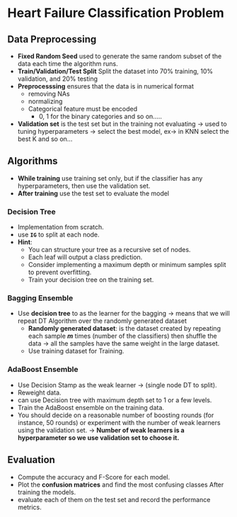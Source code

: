 # Heart Failure Classification Problem

## Data Preprocessing

- **Fixed Random Seed** used to generate the same random subset of the data each time the algorithm runs.
- **Train/Validation/Test Split** Split the dataset into 70% training, 10% validation, and 20% testing
- **Preprocesssing** ensures that the data is in numerical format
  - removing NAs
  - normalizing
  - Categorical feature must be encoded
    - 0, 1 for the binary categories and so on.....
- **Validation set** is the test set but in the training not evaluating -> used to tuning hyperparameters -> select the best model, ex-> in KNN select the best K and so on...

## Algorithms

- **While training** use training set only, but if the classifier has any hyperparameters, then use the validation set.
- **After training** use the test set to evaluate the model

### Decision Tree

- Implementation from scratch.
- use **`IG`** to split at each node.
- **Hint**:
  - You can structure your tree as a recursive set of nodes.
  - Each leaf will output a class prediction.
  - Consider implementing a maximum depth or minimum samples split to prevent overfitting.
  - Train your decision tree on the training set.

### Bagging Ensemble

- Use **decision tree** to as the learner for the bagging -> means that we will repeat DT Algorithm over the randomly generated dataset
  - **Randomly generated dataset**: is the dataset created by repeating each sample **$m$** times (number of the classifiers) then shuffle the data -> all the samples have the same weight in the large dataset.
  - Use training dataset for Training.

### AdaBoost Ensemble

- Use Decision Stamp as the weak learner -> (single node DT to split).
- Reweight data.
- can use Decision tree with maximum depth set to 1 or a few levels.
- Train the AdaBoost ensemble on the training data.
- You should decide on a reasonable number of boosting rounds (for instance, 50 rounds) or experiment with the number of weak learners using the validation set. -> **Number of weak learners is a hyperparameter so we use validation set to choose it.**

## Evaluation

- Compute the accuracy and F-Score for each model.
- Plot the **confusion matrices** and find the most confusing classes After training the models.
- evaluate each of them on the test set and record the performance metrics.
